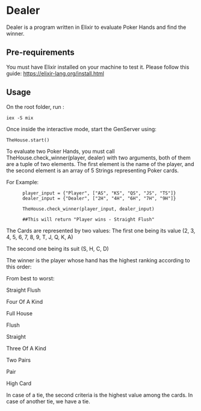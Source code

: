 
# Dealer

Dealer is a program written in Elixir to evaluate Poker Hands and find the winner.

## Pre-requirements

You must have Elixir installed on your machine to test it. Please follow this guide: https://elixir-lang.org/install.html

## Usage

On the root folder, run :

```
iex -S mix
````
Once inside the interactive mode, start the GenServer using: 

```
TheHouse.start()
```

To evaluate two Poker Hands, you must call TheHouse.check_winner(player, dealer) with two arguments, both of them are a tuple of two elements. The first element is the name of the player, and the second element is an array of 5 Strings representing Poker cards.

For Example:

````
      player_input = {"Player", ["AS", "KS", "QS", "JS", "TS"]}
      dealer_input = {"Dealer", ["2H", "4H", "6H", "7H", "9H"]}

      TheHouse.check_winner(player_input, dealer_input)

      ##This will return "Player wins - Straight Flush"
````

The Cards are represented by two values: 
The first one being its value (2, 3, 4, 5, 6, 7, 8, 9, T, J, Q, K, A)

The second one being its suit (S, H, C, D)

The winner is the player whose hand has the highest ranking according to this order:

From best to worst:

Straight Flush

Four Of A Kind

Full House

Flush

Straight

Three Of A Kind

Two Pairs

Pair

High Card

In case of a tie, the second criteria is the highest value among the cards. In case of another tie, we have a tie.
